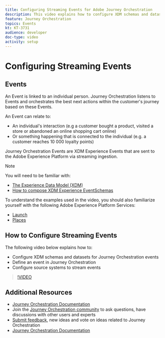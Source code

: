 ```yaml
---
title: Configuring Streaming Events for Adobe Journey Orchestration
description: This video explains how to configure XDM schemas and datasets for Journey Orchestration events, define an event in Journey Orchestration ,and configure source systems to stream events
feature: Journey Orchestration
topics: Events
kt: KT-3731
audience: developer
doc-type: video
activity: setup
---
```


# Configuring Streaming Events

## Events
An Event is linked to an individual person. Journey Orchestration listens to Events and orchestrates the best next actions within the customer's journey based on these Events.

An Event can relate to:

* An individual's interaction (e.g a customer bought a product, visited a store or abandoned an online shopping cart online)
* Or something happening that is connected to the individual (e.g. a customer reaches 10 000 loyalty points)

Journey Orchestration Events are XDM Experience Events that are sent to the Adobe Experience Platform via streaming ingestion. 

>[!NOTE]
>You will  need to be familiar with: 
>
>* [The Experience Data Model (XDM)](/help/schemas/understanding-the-xdm-system-and-experience-data-model.md)
>* [How to compose XDM Experience EventSchemas](/help/schemas/create-your-first-schema-with-out-of-the-box-components.md)
>
>To understand the examples used in the video, you should also familiarize yourself with the following Adobe Experience Platform Services:
>* [Launch](https://aep-sdks.gitbook.io/docs/getting-started/create-a-mobile-property)
>* [Places](https://aep-sdks.gitbook.io/docs/beta/adobe-places)
>
  
## How to Configure Streaming Events

The following video below explains how to:

* Configure XDM schemas and datasets for Journey Orchestration events
* Define an event in Journey Orchestration
* Configure source systems to stream events

>[!VIDEO](https://video.tv.adobe.com/v/29338?quality=12)

## Additional Resources

* [Journey Orchestration Documentation](https://docs.adobe.com/content/help/en/journeys/using/journey-orchestration-home.html)
* Join the [Journey Orchestration community](www.adobe.com/go/journeyscommunity) to ask questions, have discussions with other users and experts 
* [Submit feedback](www.adobe.com/go/journeysideas), new ideas and vote on ideas related to Journey Orchestration
* [Journey Orchestration Documentation](https://helpx.adobe.com/campaign/kb/aep-acs-integration.html)

